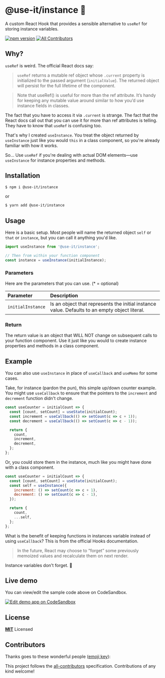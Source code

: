 # @use-it/instance 🐘

A custom React Hook that provides a sensible alternative to `useRef` for storing instance variables.

[![npm version](https://badge.fury.io/js/%40use-it%2Finstance.svg)](https://badge.fury.io/js/%40use-it%2Finstance) [![All Contributors](https://img.shields.io/badge/all_contributors-3-orange.svg?style=flat-square)](#contributors)

## Why?

`useRef` is weird. The official React docs say:

>`useRef` returns a mutable ref object whose `.current` property is initialized to the passed argument (`initialValue`). The returned object will persist for the full lifetime of the component.

>Note that useRef() is useful for more than the ref attribute. It’s handy for keeping any mutable value around similar to how you’d use instance fields in classes.

The fact that you have to access it via `.current` is strange.
The fact that the React docs call out that you can use it for more than
ref attributes is telling.
They have to know that `useRef` is confusing too.

That's why I created `useInstance`.
You treat the object returned by `useInstance` just like you would `this` in a class component,
so you're already familiar with how it works.

So… Use `useRef` if you're dealing with actual DOM elements—use
`useInstance` for instance properties and methods.

## Installation

```bash
$ npm i @use-it/instance
```

or

```bash
$ yarn add @use-it/instance
```

## Usage

Here is a basic setup. Most people will name the returned object
`self` or `that` or `instance`, but you can call it anything you'd like.

```js
import useInstance from '@use-it/instance';

// Then from within your function component
const instance = useInstance(initialInstance);
```

### Parameters

Here are the parameters that you can use. (\* = optional)

| Parameter   | Description                                                                                                      |
| :---------- | :--------------------------------------------------------------------------------------------------------------- |
| `initialInstance` | Is an object that represents the initial instance value. Defaults to an empty object literal. |

### Return

The return value is an object that WILL NOT change on subsequent calls to your function component.
Use it just like you would to create instance properties and methods in a class component.

## Example

You can also use `useInstance` in place of `useCallback` and `useMemo` for some cases.

Take, for instance (pardon the pun), this simple up/down counter example.
You might use `useCallback` to ensure that the pointers
to the `increment` and `decrement` function didn't change.

```js
const useCounter = initialCount => {
  const [count, setCount] = useState(initialCount);
  const increment = useCallback(() => setCount(c => c + 1));
  const decrement = useCallback(() => setCount(c => c - 1));

  return {
    count,
    increment,
    decrement,
  };
};
```

Or, you could store them in the instance, much like you
might have done with a class component.

```js
const useCounter = initialCount => {
  const [count, setCount] = useState(initialCount);
  const self = useInstance({
    increment: () => setCount(c => c + 1),
    decrement: () => setCount(c => c - 1),
  });

  return {
    count,
    ...self,
  };
};
```

What is the benefit of keeping functions in instances variable
instead of using `useCallback`?
This is from the official Hooks documentation.

>In the future, React may choose to “forget” some previously memoized values and recalculate them on next render.

Instance variables don't forget. 🐘

## Live demo

You can view/edit the sample code above on CodeSandbox.

[![Edit demo app on CodeSandbox](https://codesandbox.io/static/img/play-codesandbox.svg)](https://codesandbox.io/s/k38lyx2q9o)

## License

**[MIT](LICENSE)** Licensed

## Contributors

Thanks goes to these wonderful people ([emoji key](https://github.com/all-contributors/all-contributors#emoji-key)):

<!-- ALL-CONTRIBUTORS-LIST:START - Do not remove or modify this section -->
<!-- prettier-ignore -->
<!-- ALL-CONTRIBUTORS-LIST:END -->

This project follows the [all-contributors](https://github.com/all-contributors/all-contributors) specification. Contributions of any kind welcome!
